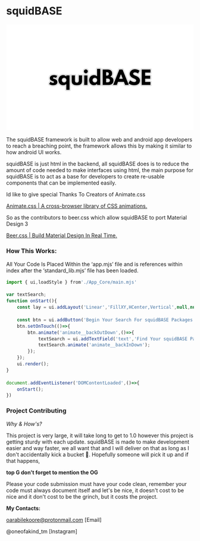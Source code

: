 # squidBASE

![squidBASE](squidBASE.png)

The squidBASE framework is built to allow web and android app developers to reach a breaching point, the framework allows this by making it similar to how android UI works.

squidBASE is just html in the backend, all squidBASE does is to reduce the amount of code needed to make interfaces using html, the main purpose for squidBASE is to act as a base for developers to create re-usable components that can be implemented easily.

Id like to give special Thanks To Creators of Animate.css

[Animate.css | A cross-browser library of CSS animations.](https://animate.style/)

So as the contributors to beer.css which allow squidBASE to port Material Design 3

[Beer.css | Build Material Design In Real Time.](https://www.beercss.com/)

### How This Works:

All Your Code Is Placed Within the ‘app.mjs’ file and is references within index after the ‘standard_lib.mjs’ file has been loaded.

```jsx
import { ui,loadStyle } from'./App_Core/main.mjs'

var textSearch;
function onStart(){
    const lay = ui.addLayout('Linear','FillXY,HCenter,Vertical',null,null,'main');
    
    const btn = ui.addButton('Begin Your Search For squidBASE Packages 🤖',380,50,'search',null,lay)
    btn.setOnTouch(()=>{
        btn.animate('animate__backOutDown',()=>{
            textSearch = ui.addTextField('text','Find Your squidBASE Packages 👻',380,50,'search',null,lay);
            textSearch.animate('animate__backInDown');
        });
    });
    ui.render();
}

document.addEventListener('DOMContentLoaded',()=>{
    onStart();
})
```
### **Project Contributing**

_Why & How's?_

This project is very large, it will take long to get to 1.0 however this project is getting sturdy with each update.
squidBASE is made to make development easier and way faster, we all want that and I will deliver on that as long as I don't accidentally kick a bucket 😬.
Hopefully someone will pick it up and if that happens,

 __top G don't forget to mention the OG__

Please your code submission must have your code clean, remember your code must always document itself and let's be nice, it doesn't cost to be nice and it don't cost to be the grinch, but it costs the project.


**My Contacts:**

oarabilekoore@protonmail.com [Email]

@oneofakind_tm [Instagram]
